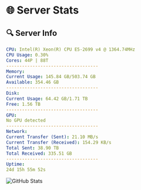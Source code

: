 # 🌐 Server Stats
## 🔍 Server Info
```yaml
CPU: Intel(R) Xeon(R) CPU E5-2699 v4 @ 1364.74MHz
CPU Usage: 0.30%
Cores: 44P | 88T
-----------------------------------
Memory:
Current Usage: 145.84 GB/503.74 GB
Available: 354.46 GB
-----------------------------------
Disk:
Current Usage: 64.42 GB/1.71 TB
Free: 1.56 TB
-----------------------------------
GPU:
No GPU detected
-----------------------------------
Network:
Current Transfer (Sent): 21.10 MB/s
Current Transfer (Received): 154.29 KB/s
Total Sent: 38.90 TB
Total Received: 335.51 GB
-----------------------------------
Uptime:
24d 15h 55m 52s
```
![GitHub Stats](https://img.shields.io/badge/Updated-2025-04-01_13:18:41-blue)